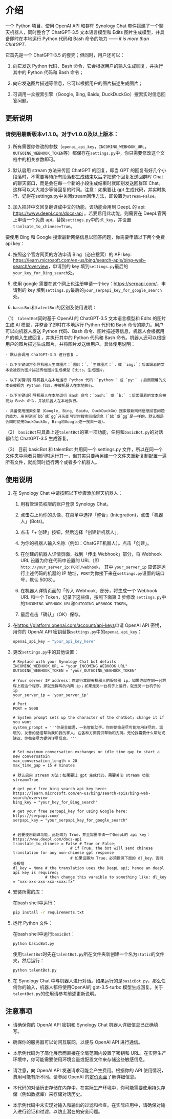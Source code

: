

# 介绍

一个 Python 项目，使用 OpenAI API 和群晖 Synology Chat 套件搭建了一个聊天机器人，同时整合了 ChatGPT-3.5 文本语言模型和 Edits 图片生成模型，并具备即时在本地运行 Python 代码和 Bash 命令的能力 —— *it is more than ChatGPT*.

它首先是一个 ChatGPT-3.5 的套壳；但同时，用户还可以：

1. 向它发送 Python 代码、Bash 命令，它会根据用户的输入生成回复，并执行其中的 Python 代码和 Bash 命令；

2. 向它发送图片描述等信息，它可以根据用户的图片描述生成图片；

3. 可调用一众搜索引擎（Google, Bing, Baidu, DuckDuckGo）搜索实时信息回答问题。

## 更新说明

### 请使用最新版本v1.1.0。对于v1.0.0及以上版本：

1. 所有需要你修改的参数（`openai_api_key`，`INCOMING_WEBHOOK_URL`，`OUTGOING_WEBHOOK_TOKEN`等）都保存在`settings.py`中，你只需要修改这个文档中的相关参数即可。

2. 默认启用 stream 方法来传回 ChatGPT 的回复，即当 GPT 的回复有好几个小段落时，不需要等待所有段落都生成结束以后才把整个回复发送回群晖 Chat 的聊天窗口，而是会在每一个新的小段生成结束时就即刻发送回群晖 Chat。这样可以大大减少等待回复的时间。注意：如果要让 gpt 生成代码，并实时执行，记得在settings.py中关闭stream回传方法，即设置为`stream=False`。

3. 加入把非中文回复翻译成中文的功能，该功能会用到 DeepL 的 api: https://www.deepl.com/docs-api 。若要启用此功能，则需要在 DeepL官网上申请一个免费 api，替换`settings.py`中的`dl_key`，并设置`tranlsate_to_chinese=True`。

要使用 Bing 和 Google 搜索最新网络信息以回答问题，你需要申请以下两个免费 api key：

4. 按照这个官方网页的方法申请 Bing（必应搜索）的 API key: <https://learn.microsoft.com/en-us/bing/search-apis/bing-web-search/overview>，申请到的 key 填到`settings.py`最后的`your_key_for_Bing_search`处。

5. 使用 google 需要在这个网上也注册申请一个key：<https://serpapi.com/>，申请到的 key 填到`settings.py`最后的`your_serpapi_key_for_google_search`处。

6. `basicBot`和`talentBot`的区别及使用说明：
    
（1） `talentBot`同时基于 OpenAI 的 ChatGPT-3.5 文本语言模型和 Edits 的图片生成 AI 模型，并整合了即时在本地运行 Python 代码和 Bash 命令的能力。用户可以向机器人发送 Python 代码、Bash 命令、图片描述等信息，机器人会根据用户的输入生成回复，并执行其中的 Python 代码和 Bash 命令。机器人还可以根据用户的图片描述生成图片，并将图片发送给用户。具体使用说明：

    - 默认会调用 ChatGPT-3.5 进行答复 。
    
    - 以下关键词将引导机器人生成图片：`图片：`，`生成图片：`，或 `img:`；后面跟着的文本会被视为图片描述传给图片生成模型 Edits，生成图片。

    - 以下关键词引导机器人在本地运行 Python 代码：`python:` 或 `py:` ；后面跟着的文本会被视为 Python 代码，并被机器人在本地执行。

    - 以下关键词引导机器人在本地运行 Bash 命令：`bash:` 或 `b:` ；后面跟着的文本会被视为 Bash 命令，并被机器人在本地执行。
    
    - 具备使用搜索引擎（Google, Bing, Baidu, DuckDuckGo）搜索最新网络信息回答问题的能力，用关键词`bb`或`gg`开头即可实时搜索网络信息（`bb`或`gg`是一样的，默认都是会同时使用DuckDuckGo, Bing和Google逐一搜索一遍）。

（2） `basicBot`只具备上述`talentBot`的第一项功能，任何和`basicBot.py`的对话都传给 ChatGPT-3.5 生成答复。

（3） 目前 basicBot 和 talentBot 共用同一个 settings.py 文件，所以在同一个文件夹中两者只能同时运行其一，但其实只要再另建一个文件夹重新复制配置一遍所有文件，就能同时运行两个或者多个机器人。
    

使用说明
----

1.  在 Synology Chat 中请按照以下步骤添加聊天机器人：

    1. 用有管理员权限的账户登录 Synology Chat。

    2. 点击右上角你的头像，在菜单中选择「整合」(Integration)，点击「机器人」(Bots)。

    3. 点击「+ 创建」按钮，然后选择「创建新机器人」。

    4. 为你的机器人输入名称（例如：ChatGPT机器人）。点击「创建」。

    5. 在创建的机器人详情页面，找到「传出 Webhook」部分，将 Webhook URL 设置为你在代码中设置的 URL（即 `http://your_server_ip:PORT/webhook`， 其中 `your_server_ip` 应该是运行上述代码的机器的 IP 地址，`PORT`为你接下来在`settings.py`设置的端口号，默认 5008）。

    6. 在机器人详情页面的「传入 Webhook」部分，将生成一个 Webhook URL 和一个 Token，记录下这些值，按照下面第 3 步修改 `settings.py`中的`INCOMING_WEBHOOK_URL`和`OUTGOING_WEBHOOK_TOKEN`。
    
    7. 最后点击「确认」（OK）保存。

2. 在<https://platform.openai.com/account/api-keys>申请 OpenAI API 密钥，用你的 OpenAI API 密钥替换`settings.py`中的`openai.api_key`：
    

    ```python
    openai_api_key = "your_api_key_here"
    ```
    
3. 更改`settings.py`中的其他设置：

    ```
    # Replace with your Synology Chat bot details
    INCOMING_WEBHOOK_URL = "your_INCOMING_WEBHOOK_URL"
    OUTGOING_WEBHOOK_TOKEN = "your_OUTGOING_WEBHOOK_TOKEN"

    # Your server IP address；你运行本聊天机器人的服务器 ip，如果你就在同一台群晖上跑这个程序，那就是群晖的内网 ip；如果是另一台机子上运行，就是另一台机子的 ip
    your_server_ip = 'your_server_ip'

    # Port
    PORT = 5008

    # System prompt sets up the character of the chatbot; change it if you want
    system_prompt = '''你是全能君，一名智能助手。你的使命是尽可能地用详尽的、温暖的、友善的话语帮助我和我的家人，在各种方面提供帮助和支持。无论我需要什么帮助或建议，你都会尽力提供详尽信息。'''


    # Set maximum conversation exchanges or idle time gap to start a new conversatoin
    max_conversation_length = 20 
    max_time_gap = 15 # minutes
    
    # 默认启用 stream 方法；如果要让 gpt 生成代码，需要关闭 stream 功能
    stream=True
    
    # get your free bing search api key here: https://learn.microsoft.com/en-us/bing/search-apis/bing-web-search/overview
    bing_key = "your_key_for_Bing_search" 
    
    # get your free serpapi_key for using Google here: https://serpapi.com/
    serpapi_key = "your_serpapi_key_for_google_search"
    
    
    # 若要使用翻译功能，此处改为 True，并且需要申请一个DeepL的 api key：https://www.deepl.com/docs-api
    translate_to_chinese = False # True or False; 
                             # if True, the bot will send chinese translation for any non-chinese gpt response
                             # 如果设置为 True，必须提供下面的 dl_key，否则会报错
    dl_key = None # the translation uses the DeepL api; hence an deepl api key is required; 
                  # then change this varaible to something like: dl_key = "xxx-xxx-xxx-xxx-xxxx:fx"
    
    ```
    
3.  安装所需的库：

    在bash shell中运行：
    
    ```bash
    pip install -r requirements.txt 
    ```

4.  运行 Python 文件：

    在bash shell中运行`basicBot`：

    ```bash
    python basicBot.py
    ```
    
    使用`talentBot`时先在`talentBot.py`所在文件夹新创建一个名为`static`的文件夹，然后运行：

    ```bash
    python talentBot.py
    ```
    

5. 在 Synology Chat 中与机器人进行对话。如果运行的是`basicBot.py`，那么任何你的输入，机器人都将使用OpenAI的 gpt-3.5-turbo 模型生成回复。关于`talentBot.py`的使用请参考前述更新说明。



注意事项
----

*   请确保你的 OpenAI API 密钥和 Synology Chat 机器人详细信息已正确填写。
    
*   确保你的服务器可以访问互联网，以便与 OpenAI API 进行通信。
    
*   本示例代码为了简化展示而直接在全局范围内设置了密钥和 URL。在实际生产环境中，你可能需要使用环境变量或配置文件来存储这些敏感信息。
    
*   请注意，向 OpenAI API 发送请求可能会产生费用。根据你的 API 使用情况，费用可能有所不同。请参阅 OpenAI 的[定价页面](https://openai.com/pricing)了解详细信息。
    
*   本代码的对话历史存储在内存中。在实际生产环境中，你可能需要使用持久存储（例如数据库）来存储对话历史。
    
*   本示例代码中未实现对输入和输出的过滤和检查。在实际应用中，请确保对输入进行验证和过滤，以防止潜在的安全问题。
    


